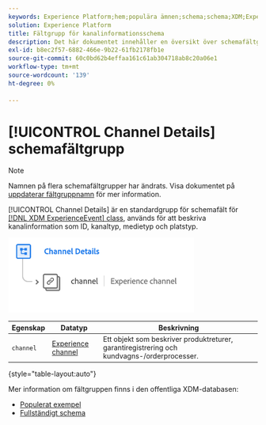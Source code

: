 ```yaml
---
keywords: Experience Platform;hem;populära ämnen;schema;schema;XDM;ExperienceEvent;fields;schemas;Schema design;field group;field group;
solution: Experience Platform
title: Fältgrupp för kanalinformationsschema
description: Det här dokumentet innehåller en översikt över schemafältgruppen Kanalinformation.
exl-id: b8ec2f57-6882-466e-9b22-61fb2178fb1e
source-git-commit: 60c0bd62b4effaa161c61ab304718ab8c20a06e1
workflow-type: tm+mt
source-wordcount: '139'
ht-degree: 0%

---
```


# [!UICONTROL Channel Details] schemafältgrupp

>[!NOTE]
>
>Namnen på flera schemafältgrupper har ändrats. Visa dokumentet på [uppdaterar fältgruppnamn](../name-updates.md) för mer information.

[!UICONTROL Channel Details] är en standardgrupp för schemafält för [[!DNL XDM ExperienceEvent] class](../../classes/experienceevent.md), används för att beskriva kanalinformation som ID, kanaltyp, medietyp och platstyp.

![](../../images/field-groups/channel-details.png)

| Egenskap | Datatyp | Beskrivning |
| --- | --- | --- |
| `channel` | [Experience channel](../../data-types/experience-channel.md) | Ett objekt som beskriver produktreturer, garantiregistrering och kundvagns-/orderprocesser. |

{style="table-layout:auto"}

Mer information om fältgruppen finns i den offentliga XDM-databasen:

* [Populerat exempel](https://github.com/adobe/xdm/blob/master/components/fieldgroups/experience-event/experienceevent-channel.example.1.json)
* [Fullständigt schema](https://github.com/adobe/xdm/blob/master/components/fieldgroups/experience-event/experienceevent-channel.schema.json)
